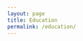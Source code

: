```yaml
---
layout: page
title: Education
permalink: /education/
---
```





[jekyll-organization]: https://github.com/jekyll
